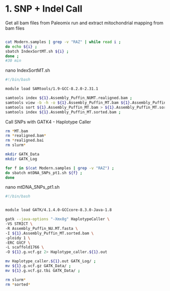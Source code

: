 # 1. SNP + Indel Call


Get all bam files from Paleomix run and extract mitochondrial mapping from bam files

```bash

cat Modern.samples | grep -v "RAZ" | while read i ;
do echo ${i} ;
sbatch IndexSortMT.sh ${i} ;
done ;
#30 min

```

nano IndexSortMT.sh

```bash
#!/bin/bash

module load SAMtools/1.9-GCC-8.2.0-2.31.1

samtools index ${1}.Assembly_Puffin_NUMT.realigned.bam ;
samtools view -b -h -o ${1}.Assembly_Puffin_MT.bam ${1}.Assembly_Puffin_NUMT.realigned.bam scaffold1766 ;
samtools sort ${1}.Assembly_Puffin_MT.bam > ${1}.Assembly_Puffin_MT.sorted.bam ;
samtools index ${1}.Assembly_Puffin_MT.sorted.bam ;
```

Call SNPs with GATK4 - Haplotype Caller

```bash
rm *MT.bam
rm *realigned.bam*
rm *realigned.bai
rm slurm*

mkdir GATK_Data
mkdir GATK_Log

for f in $(cat Modern.samples | grep -v "RAZ") ; 
do sbatch mtDNA_SNPs_pt1.sh ${f} ; 
done

```

nano mtDNA_SNPs_pt1.sh

```bash
#!/bin/bash


module load GATK/4.1.4.0-GCCcore-8.3.0-Java-1.8

gatk --java-options "-Xmx8g" HaplotypeCaller \
-VS STRICT \
-R Assembly_Puffin_NU.MT.fasta \
-I ${1}.Assembly_Puffin_MT.sorted.bam \
-ploidy 1 \
-ERC GVCF \
-L scaffold1766 \
-O ${1}.g.vcf.gz 2> Haplotype_caller.${1}.out

mv Haplotype_caller.${1}.out GATK_Log/ ;
mv ${1}.g.vcf.gz GATK_Data/ ;
mv ${1}.g.vcf.gz.tbi GATK_Data/ ;

```

```bash
rm slurm*
rm *sorted*
```